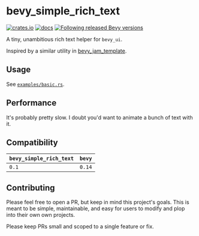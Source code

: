 # bevy_simple_rich_text

[![crates.io](https://img.shields.io/crates/v/bevy_simple_rich_text.svg)](https://crates.io/crates/bevy_simple_rich_text)
[![docs](https://docs.rs/bevy_simple_rich_text/badge.svg)](https://docs.rs/bevy_simple_rich_text)
[![Following released Bevy versions](https://img.shields.io/badge/Bevy%20tracking-released%20version-lightblue)](https://bevyengine.org/learn/book/plugin-development/#main-branch-tracking)

A tiny, unambitious rich text helper for `bevy_ui`.

Inspired by a similar utility in [bevy_jam_template](https://github.com/benfrankel/bevy_jam_template).

## Usage

See [`examples/basic.rs`](./examples/basic.rs).

## Performance

It's probably pretty slow. I doubt you'd want to animate a bunch of text with it.

## Compatibility

| `bevy_simple_rich_text`  | `bevy` |
| :--                      | :--    |
| `0.1`                    | `0.14` |

## Contributing

Please feel free to open a PR, but keep in mind this project's goals. This is meant to be simple, maintainable, and easy for users to modify and plop into their own own projects.

Please keep PRs small and scoped to a single feature or fix.
